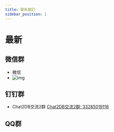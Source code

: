 ```yaml
---
title: 联系我们
sidebar_position: 1
---
```


# 最新
## 微信群
* 微信
* ![img](https://alidocs.oss-cn-zhangjiakou.aliyuncs.com/res/WgZOZxxpB0gPnLX8/img/6c325f87-2b11-4167-977c-4671b88ec0ca.png?x-oss-process=image/resize,w_400,m_lfit,limit_1)
## 钉钉群
* Chat2DB交流2群
[Chat2DB交流2群: 33285019116](https://qr.dingtalk.com/action/joingroup?code=v1,k1,c1Z99xDAWW0LoajvMwohGzcK7s7onp/spRpH4TAjihQ=&_dt_no_comment=1&origin=11)
## QQ群